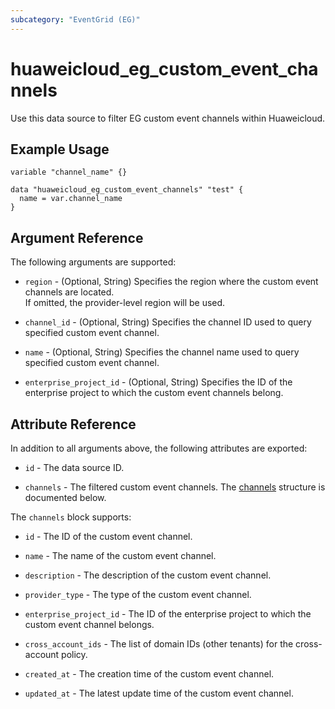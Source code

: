 ```yaml
---
subcategory: "EventGrid (EG)"
---
```


# huaweicloud_eg_custom_event_channels

Use this data source to filter EG custom event channels within Huaweicloud.

## Example Usage

```hcl
variable "channel_name" {}

data "huaweicloud_eg_custom_event_channels" "test" {
  name = var.channel_name
}
```

## Argument Reference

The following arguments are supported:

* `region` - (Optional, String) Specifies the region where the custom event channels are located.  
  If omitted, the provider-level region will be used.

* `channel_id` - (Optional, String) Specifies the channel ID used to query specified custom event channel.

* `name` - (Optional, String) Specifies the channel name used to query specified custom event channel.

* `enterprise_project_id` - (Optional, String) Specifies the ID of the enterprise project to which the custom event
  channels belong.

## Attribute Reference

In addition to all arguments above, the following attributes are exported:

* `id` - The data source ID.

* `channels` - The filtered custom event channels.
  The [channels](#eg_custom_event_channels) structure is documented below.

<a name="eg_custom_event_channels"></a>
The `channels` block supports:

* `id` - The ID of the custom event channel.

* `name` - The name of the custom event channel.

* `description` - The description of the custom event channel.

* `provider_type` - The type of the custom event channel.

* `enterprise_project_id` - The ID of the enterprise project to which the custom event channel belongs.

* `cross_account_ids` - The list of domain IDs (other tenants) for the cross-account policy.

* `created_at` - The creation time of the custom event channel.

* `updated_at` - The latest update time of the custom event channel.
